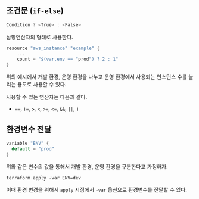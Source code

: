 ## 조건문 (`if-else`)
```go
Condition ? <True> : <False>
```
삼항연산자의 형태로 사용한다. 

```go
resource "aws_instance" "example" {
    ...
    count = "$(var.env == "prod") ? 2 : 1"
} 
```

위의 예시에서 개발 환경, 운영 환경을 나누고 운영 환경에서 사용되는 인스턴스 수를 늘리는 용도로 사용할 수 있다.  

사용할 수 있는 연산자는 다음과 같다.  
- `==`, `!=`, `>`, `<`, `>=`, `<=`, `&&`, `||`, `!`

## 환경변수 전달
```go
variable "ENV" {
  default = "prod"
}
```
위와 같은 변수의 값을 통해서 개발 환경, 운영 환경을 구분한다고 가정하자.

```
terraform apply -var ENV=dev
```
이때 환경 변경을 위해서 `apply` 시점에서 `-var` 옵션으로 환경변수를 전달할 수 있다.